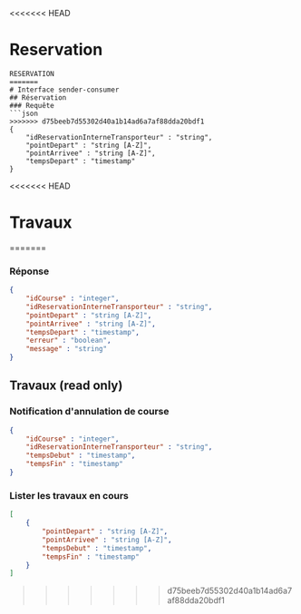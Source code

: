 <<<<<<< HEAD
# Reservation 

```
RESERVATION
=======
# Interface sender-consumer
## Réservation
### Requête
```json
>>>>>>> d75beeb7d55302d40a1b14ad6a7af88dda20bdf1
{
	"idReservationInterneTransporteur" : "string",
	"pointDepart" : "string [A-Z]",
	"pointArrivee" : "string [A-Z]",
	"tempsDepart" : "timestamp"
}
```

<<<<<<< HEAD
# Travaux 
=======
### Réponse
```json
{
	"idCourse" : "integer",
	"idReservationInterneTransporteur" : "string",
	"pointDepart" : "string [A-Z]",
	"pointArrivee" : "string [A-Z]",
	"tempsDepart" : "timestamp",
	"erreur" : "boolean",
	"message" : "string"
}
```

## Travaux (read only)
### Notification d'annulation de course
```json
{
	"idCourse" : "integer",
	"idReservationInterneTransporteur" : "string",
	"tempsDebut" : "timestamp",
	"tempsFin" : "timestamp"
}
```

### Lister les travaux en cours
```json
[
	{
		"pointDepart" : "string [A-Z]",
		"pointArrivee" : "string [A-Z]",
		"tempsDebut" : "timestamp",
		"tempsFin" : "timestamp"
	}
]
```
>>>>>>> d75beeb7d55302d40a1b14ad6a7af88dda20bdf1
